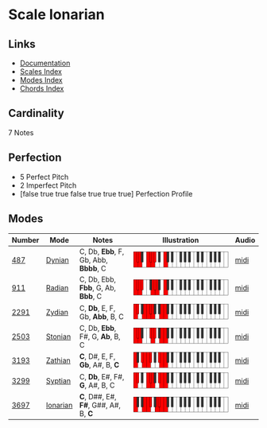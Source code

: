 # Scale Ionarian

## Links

- [Documentation](index.md)
- [Scales Index](Scales.md)
- [Modes Index](Modes.md)
- [Chords Index](Chords.md)

## Cardinality

7 Notes

## Perfection

- 5 Perfect Pitch
- 2 Imperfect Pitch
- [false true true false true true true] Perfection Profile

## Modes

| Number | Mode | Notes | Illustration | Audio |
|--------|------|-------|--------------|-------|
| [487](https://ianring.com/musictheory/scales/487) | [Dynian](ModeDynian.md) | C, Db, **Ebb**, F, Gb, Abb, **Bbbb**, C | ![CNaturalDynian](ModeCNaturalDynian.png) | [midi](https://github.com/edipermadi/music/blob/main/docs/ModeCNaturalDynian.mid?raw=true) | 
| [911](https://ianring.com/musictheory/scales/911) | [Radian](ModeRadian.md) | C, Db, Ebb, **Fbb**, G, Ab, **Bbb**, C | ![CNaturalRadian](ModeCNaturalRadian.png) | [midi](https://github.com/edipermadi/music/blob/main/docs/ModeCNaturalRadian.mid?raw=true) | 
| [2291](https://ianring.com/musictheory/scales/2291) | [Zydian](ModeZydian.md) | C, **Db**, E, F, Gb, **Abb**, B, C | ![CNaturalZydian](ModeCNaturalZydian.png) | [midi](https://github.com/edipermadi/music/blob/main/docs/ModeCNaturalZydian.mid?raw=true) | 
| [2503](https://ianring.com/musictheory/scales/2503) | [Stonian](ModeStonian.md) | C, Db, **Ebb**, F#, G, **Ab**, B, C | ![CNaturalStonian](ModeCNaturalStonian.png) | [midi](https://github.com/edipermadi/music/blob/main/docs/ModeCNaturalStonian.mid?raw=true) | 
| [3193](https://ianring.com/musictheory/scales/3193) | [Zathian](ModeZathian.md) | **C**, D#, E, F, **Gb**, A#, B, **C** | ![CNaturalZathian](ModeCNaturalZathian.png) | [midi](https://github.com/edipermadi/music/blob/main/docs/ModeCNaturalZathian.mid?raw=true) | 
| [3299](https://ianring.com/musictheory/scales/3299) | [Syptian](ModeSyptian.md) | C, **Db**, E#, F#, **G**, A#, B, C | ![CNaturalSyptian](ModeCNaturalSyptian.png) | [midi](https://github.com/edipermadi/music/blob/main/docs/ModeCNaturalSyptian.mid?raw=true) | 
| [3697](https://ianring.com/musictheory/scales/3697) | [Ionarian](ModeIonarian.md) | **C**, D##, E#, **F#**, G##, A#, B, **C** | ![CNaturalIonarian](ModeCNaturalIonarian.png) | [midi](https://github.com/edipermadi/music/blob/main/docs/ModeCNaturalIonarian.mid?raw=true) | 
